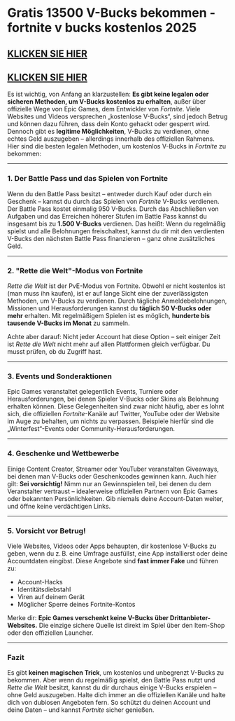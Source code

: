 # Gratis 13500 V-Bucks bekommen - fortnite v bucks kostenlos 2025

## [KLICKEN SIE HIER](https://lookerstudio.google.com/s/mLdhKXxGeoQ)
## [KLICKEN SIE HIER](https://lookerstudio.google.com/s/mLdhKXxGeoQ)


Es ist wichtig, von Anfang an klarzustellen: **Es gibt keine legalen oder sicheren Methoden, um V-Bucks kostenlos zu erhalten**, außer über offizielle Wege von Epic Games, dem Entwickler von *Fortnite*. Viele Websites und Videos versprechen „kostenlose V-Bucks“, sind jedoch Betrug und können dazu führen, dass dein Konto gehackt oder gesperrt wird. Dennoch gibt es **legitime Möglichkeiten**, V-Bucks zu verdienen, ohne echtes Geld auszugeben – allerdings innerhalb des offiziellen Rahmens. Hier sind die besten legalen Methoden, um kostenlos V-Bucks in *Fortnite* zu bekommen:

---

### 1. **Der Battle Pass und das Spielen von Fortnite**

Wenn du den Battle Pass besitzt – entweder durch Kauf oder durch ein Geschenk – kannst du durch das Spielen von *Fortnite* V-Bucks verdienen. Der Battle Pass kostet einmalig 950 V-Bucks. Durch das Abschließen von Aufgaben und das Erreichen höherer Stufen im Battle Pass kannst du insgesamt bis zu **1.500 V-Bucks** verdienen. Das heißt: Wenn du regelmäßig spielst und alle Belohnungen freischaltest, kannst du dir mit den verdienten V-Bucks den nächsten Battle Pass finanzieren – ganz ohne zusätzliches Geld.

---

### 2. **"Rette die Welt"-Modus von Fortnite**

*Rette die Welt* ist der PvE-Modus von Fortnite. Obwohl er nicht kostenlos ist (man muss ihn kaufen), ist er auf lange Sicht eine der zuverlässigsten Methoden, um V-Bucks zu verdienen. Durch tägliche Anmeldebelohnungen, Missionen und Herausforderungen kannst du **täglich 50 V-Bucks oder mehr** erhalten. Mit regelmäßigem Spielen ist es möglich, **hunderte bis tausende V-Bucks im Monat** zu sammeln.

Achte aber darauf: Nicht jeder Account hat diese Option – seit einiger Zeit ist *Rette die Welt* nicht mehr auf allen Plattformen gleich verfügbar. Du musst prüfen, ob du Zugriff hast.

---

### 3. **Events und Sonderaktionen**

Epic Games veranstaltet gelegentlich Events, Turniere oder Herausforderungen, bei denen Spieler V-Bucks oder Skins als Belohnung erhalten können. Diese Gelegenheiten sind zwar nicht häufig, aber es lohnt sich, die offiziellen *Fortnite*-Kanäle auf Twitter, YouTube oder der Website im Auge zu behalten, um nichts zu verpassen. Beispiele hierfür sind die „Winterfest“-Events oder Community-Herausforderungen.

---

### 4. **Geschenke und Wettbewerbe**

Einige Content Creator, Streamer oder YouTuber veranstalten Giveaways, bei denen man V-Bucks oder Geschenkcodes gewinnen kann. Auch hier gilt: **Sei vorsichtig!** Nimm nur an Gewinnspielen teil, bei denen du dem Veranstalter vertraust – idealerweise offiziellen Partnern von Epic Games oder bekannten Persönlichkeiten. Gib niemals deine Account-Daten weiter, und öffne keine verdächtigen Links.

---

### 5. **Vorsicht vor Betrug!**

Viele Websites, Videos oder Apps behaupten, dir kostenlose V-Bucks zu geben, wenn du z. B. eine Umfrage ausfüllst, eine App installierst oder deine Accountdaten eingibst. Diese Angebote sind **fast immer Fake** und führen zu:

* Account-Hacks
* Identitätsdiebstahl
* Viren auf deinem Gerät
* Möglicher Sperre deines Fortnite-Kontos

Merke dir: **Epic Games verschenkt keine V-Bucks über Drittanbieter-Websites.** Die einzige sichere Quelle ist direkt im Spiel über den Item-Shop oder den offiziellen Launcher.

---

### Fazit

Es gibt **keinen magischen Trick**, um kostenlos und unbegrenzt V-Bucks zu bekommen. Aber wenn du regelmäßig spielst, den Battle Pass nutzt und *Rette die Welt* besitzt, kannst du dir durchaus einige V-Bucks erspielen – ohne Geld auszugeben. Halte dich immer an die offiziellen Kanäle und halte dich von dubiosen Angeboten fern. So schützt du deinen Account und deine Daten – und kannst *Fortnite* sicher genießen.
